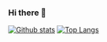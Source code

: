 ### Hi there 👋

<!--
**arsanjani/arsanjani** is a ✨ _special_ ✨ repository because its `README.md` (this file) appears on your GitHub profile.

Here are some ideas to get you started:

- 🔭 I’m currently working on ...
- 🌱 I’m currently learning ...
- 👯 I’m looking to collaborate on ...
- 🤔 I’m looking for help with ...
- 💬 Ask me about ...
- 📫 How to reach me: ...
- 😄 Pronouns: ...
- ⚡ Fun fact: ...
-->
[![Github stats](https://github-readme-stats.vercel.app/api?username=arsanjani&show_icons=true&theme=tokyonight)](https://github.com/arsanjani)
[![Top Langs](https://github-readme-stats.vercel.app/api/top-langs/?username=arsanjani&layout=compact&theme=tokyonight)](https://github.com/arsanjani)
